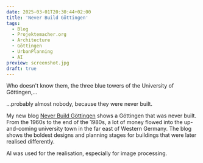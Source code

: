 ```yaml
---
date: 2025-03-01T20:30:44+02:00
title: 'Never Build Göttingen'
tags:
  - Blog
  - Projektemacher.org
  - Architecture
  - Göttingen
  - UrbanPlanning
  - AI
preview: screenshot.jpg
draft: true
---
```


Who doesn't know them, the three blue towers of the University of Göttingen,...

<!--more-->

...probably almost nobody, because they were never built.


My new blog [Never Build Göttingen](https://never-build.goettingen.xyz/) shows a Göttingen that was never built. From the 1960s to the end of the 1980s, a lot of money flowed into the up-and-coming university town in the far east of Western Germany. The blog shows the boldest designs and planning stages for buildings that were later realised differently.

AI was used for the realisation, especially for image processing.

